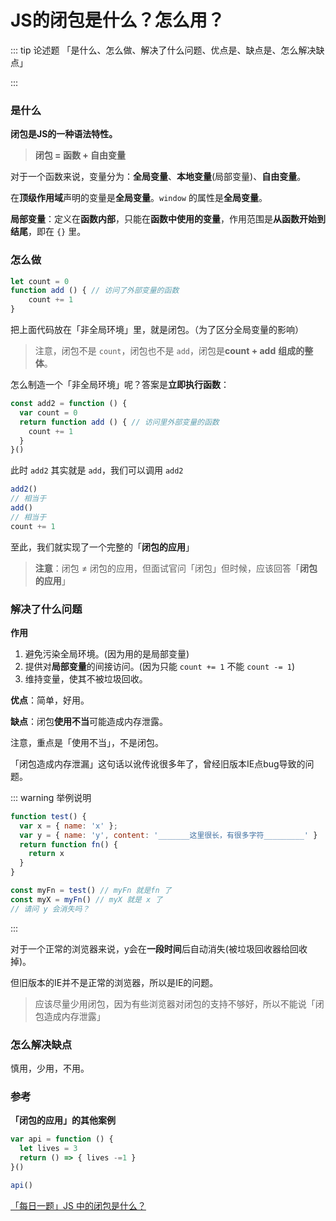 # JS的闭包是什么？怎么用？

::: tip 论述题
「是什么、怎么做、解决了什么问题、优点是、缺点是、怎么解决缺点」

:::

### 是什么
**闭包是JS的一种语法特性。**

> **闭包 = 函数 + 自由变量**
>

对于一个函数来说，变量分为：**全局变量**、**本地变量**(局部变量)、**自由变量**。 

在**顶级作用域**声明的变量是**全局变量**。`window` 的属性是**全局变量**。

**局部变量**：定义在**函数内部**，只能在**函数中使用的变量**，作用范围是**从函数开始到结尾**，即在 `{}` 里。

### 怎么做
```javascript
let count = 0
function add () { // 访问了外部变量的函数
	count += 1
}
```

把上面代码放在「非全局环境」里，就是闭包。（为了区分全局变量的影响）

> 注意，闭包不是 `count`，闭包也不是 `add`，闭包是**count + add** **组成的整体**。
>

怎么制造一个「非全局环境」呢？答案是**立即执行函数**：

```javascript
const add2 = function () {
  var count = 0
  return function add () { // 访问里外部变量的函数
    count += 1
  }
}()
```

此时 `add2` 其实就是 `add`，我们可以调用 `add2`

```javascript
add2()
// 相当于
add()
// 相当于
count += 1
```

至此，我们就实现了一个完整的「**闭包的应用**」

> **注意**：闭包 ≠ 闭包的应用，但面试官问「闭包」但时候，应该回答「**闭包的应用**」
>

### 解决了什么问题

**作用**

1. 避免污染全局环境。(因为用的是局部变量)
2. 提供对**局部变量**的间接访问。(因为只能 `count += 1` 不能 `count -= 1`)
3. 维持变量，使其不被垃圾回收。

**优点**：简单，好用。

**缺点**：闭包**使用不当**可能造成内存泄露。

注意，重点是「使用不当」，不是闭包。

「闭包造成内存泄漏」这句话以讹传讹很多年了，曾经旧版本IE点bug导致的问题。

::: warning 举例说明

```javascript
function test() {
  var x = { name: 'x' };
  var y = { name: 'y', content: '_______这里很长，有很多字符_________' }
  return function fn() {
    return x
  }
}

const myFn = test() // myFn 就是fn 了
const myX = myFn() // myX 就是 x 了
// 请问 y 会消失吗？
```
:::

对于一个正常的浏览器来说，y会在**一段时间**后自动消失(被垃圾回收器给回收掉)。

但旧版本的IE并不是正常的浏览器，所以是IE的问题。

> 应该尽量少用闭包，因为有些浏览器对闭包的支持不够好，所以不能说「闭包造成内存泄露」
>

### 怎么解决缺点

慎用，少用，不用。

### 参考

**「闭包的应用」的其他案例**

```javascript
var api = function () {
  let lives = 3
  return () => { lives -=1 }
}()

api()
```

[「每日一题」JS 中的闭包是什么？](https://zhuanlan.zhihu.com/p/22486908)


